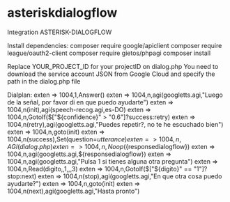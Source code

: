 # asteriskdialogflow
Integration ASTERISK-DIALOGFLOW


Install dependencies:
composer require google/apiclient
composer require league/oauth2-client
composer require gietos/phpagi
composer install


Replace YOUR_PROJECT_ID for your projectID on dialog.php
You need to download the service account JSON from Google Cloud and specify the path in the dialog.php file


Dialplan:
exten => 1004,1,Answer()
exten => 1004,n,agi(googletts.agi,"Luego de la señal, por favor di en que puedo ayudarte")
exten => 1004,n(init),agi(speech-recog.agi,es-DO)
exten => 1004,n,GotoIf($["${confidence}" > "0.6"]?success:retry)
exten => 1004,n(retry),agi(googletts.agi,"Puedes repetir?, no te he escuchado bien")
exten => 1004,n,goto(init) 
exten => 1004,n(success),Set(question=${utterance})
exten => 1004,n,AGI(dialog.php)
exten => 1004,n,Noop(${responsedialogflow})
exten => 1004,n,agi(googletts.agi,${responsedialogflow})
exten => 1004,n,agi(googletts.agi,"Pulsa 1 si tienes alguna otra pregunta")
exten => 1004,n,Read(digito,,1,,,3)
exten => 1004,n,GotoIf($["${digito}" == "1"]?stop:next)
exten => 1004,n(stop),agi(googletts.agi,"En que otra cosa puedo ayudarte?")
exten => 1004,n,goto(init) 
exten => 1004,n(next),agi(googletts.agi,"Hasta pronto")
